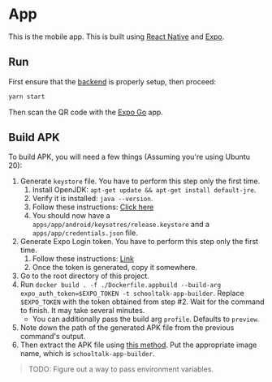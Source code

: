 # App

This is the mobile app. This is built using [React Native](https://reactnative.dev/) and [Expo](https://docs.expo.dev/).

## Run

First ensure that the [backend](../backend/README.md) is properly setup, then proceed:

```bash
yarn start
```

Then scan the QR code with the [Expo Go](https://docs.expo.dev/get-started/installation/#expo-go-app-for-android-and-ios) app.

## Build APK

To build APK, you will need a few things (Assuming you're using Ubuntu 20):

1. Generate `keystore` file. You have to perform this step only the first time.
   1. Install OpenJDK: `apt-get update && apt-get install default-jre`.
   2. Verify it is installed: `java --version`.
   3. Follow these instructions: [Click here](https://docs.expo.dev/app-signing/local-credentials/#android-credentials)
   4. You should now have a `apps/app/android/keysotres/release.keystore` and a `apps/app/credentials.json` file.
2. Generate Expo Login token. You have to perform this step only the first time.
   1. Follow these instructions: [Link](https://docs.expo.dev/accounts/programmatic-access/)
   2. Once the token is generated, copy it somewhere.
3. Go to the root directory of this project.
4. Run `docker build . -f ./Dockerfile.appbuild --build-arg expo_auth_token=$EXPO_TOKEN -t schooltalk-app-builder`. Replace `$EXPO_TOKEN` with the token obtained from step #2. Wait for the command to finish. It may take several minutes.
   - You can additionally pass the build arg `profile`. Defaults to `preview`.
5. Note down the path of the generated APK file from the previous command's output.
6. Then extract the APK file using [this method](https://stackoverflow.com/a/31316636/9990365). Put the appropriate image name, which is `schooltalk-app-builder`.

> TODO: Figure out a way to pass environment variables.

